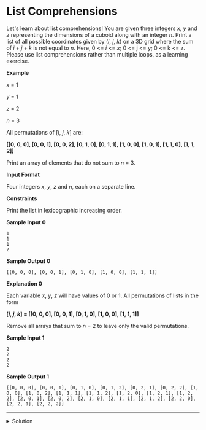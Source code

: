 # List Comprehensions 

Let's learn about list comprehensions! You are given three integers _x_, _y_ and _z_ representing the dimensions of a cuboid along with an integer _n_. Print a list of all possible coordinates given by (_i_, _j_, _k_) on a 3D grid where the sum of _i_ + _j_ + _k_ is not equal to _n_. Here, 0 <= _i_ <= _x_; 0 <= j <= y; 0 <= k <= z. Please use list comprehensions rather than multiple loops, as a learning exercise.

__Example__

_x_ = 1

_y_ = 1

_z_ = 2

_n_ = 3

All permutations of [_i_, _j_, _k_] are:

__[[0, 0, 0], [0, 0, 1], [0, 0, 2], [0, 1, 0], [0, 1, 1], [1, 0, 0], [1, 0, 1], [1, 1, 0], [1, 1, 2]]__

Print an array of elements that do not sum to _n_ = 3.

__Input Format__

Four integers _x_, _y_, _z_ and _n_, each on a separate line.

__Constraints__

Print the list in lexicographic increasing order.

__Sample Input 0__

```
1
1
1
2
```

__Sample Output 0__

```
[[0, 0, 0], [0, 0, 1], [0, 1, 0], [1, 0, 0], [1, 1, 1]]
```

__Explanation 0__

Each variable _x_, _y_, _z_ will have values of 0 or 1. All permutations of lists in the form 

__[_i_, _j_, _k_] = [[0, 0, 0], [0, 0, 1], [0, 1, 0], [1, 0, 0], [1, 1, 1]]__

Remove all arrays that sum to _n_ = 2 to leave only the valid permutations.

__Sample Input 1__

```
2
2
2
2
```

__Sample Output 1__

```
[[0, 0, 0], [0, 0, 1], [0, 1, 0], [0, 1, 2], [0, 2, 1], [0, 2, 2], [1, 0, 0], [1, 0, 2], [1, 1, 1], [1, 1, 2], [1, 2, 0], [1, 2, 1], [1, 2, 2], [2, 0, 1], [2, 0, 2], [2, 1, 0], [2, 1, 1], [2, 1, 2], [2, 2, 0], [2, 2, 1], [2, 2, 2]]
```

---

<details><summary>Solution</summary>
    
```python
if __name__ == '__main__':
    x = int(input())
    y = int(input())
    z = int(input())
    n = int(input())

    array = [[i, j, k]
             for i in range(x + 1)
             for j in range(y + 1)
             for k in range(z + 1) if i + j + k != n]

    print(array)
```
</details>
